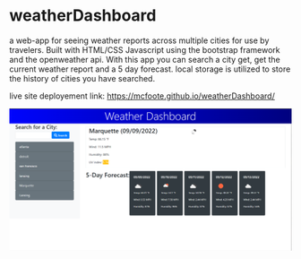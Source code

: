 # weatherDashboard
a web-app for seeing weather reports across multiple cities for use by travelers. Built with HTML/CSS Javascript using the bootstrap framework 
and the openweather api. With this app you can search a city get, get the current weather report and a 5 day forecast. local storage is utilized to 
store the history of cities you have searched.

live site deployement link: https://mcfoote.github.io/weatherDashboard/

![ScreenShot](./assets/images/screenshot.png)
